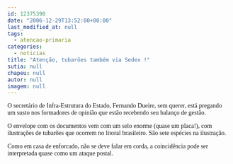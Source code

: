 ```yaml
---
id: 12375398
date: "2006-12-29T13:52:00+00:00"
last_modified_at: null
tags:
  - atencao-primaria
categories:
  - noticias
title: "Atenção, tubarões também via Sedex !"
sutia: null
chapeu: null
autor: null
imagem: null
---
```

<p><P><FONT face=Verdana>O secretário de Infra-Estrutura do Estado, Fernando Dueire, sem querer, está pregando um susto nos formadores de opinião que estão recebendo seu balanço de gestão.</FONT></P></p>
<p><P><FONT face=Verdana>O envelope com os documentos vem com um selo enorme (quase um placa!), com ilustrações de tubarões que ocorrem no litoral brasileiro. São sete espécies na ilustração.</FONT></P></p>
<p><P><FONT face=Verdana>Como em casa de enforcado, não se deve falar em corda, a coincidência pode ser interpretada quase como um ataque postal.</FONT></P> </p>
